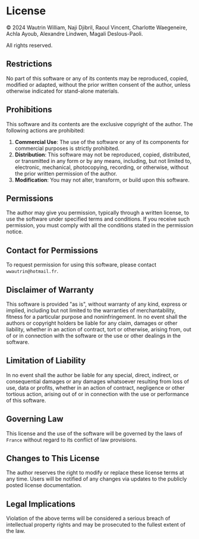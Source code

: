 # License

© 2024 Wautrin William, Naji Djibril, Raoul Vincent, Charlotte Waegeneire, Achla Ayoub, Alexandre Lindwen, Magali Deslous-Paoli.

All rights reserved.

## Restrictions

No part of this software or any of its contents may be reproduced, copied, modified or adapted, without the prior
written consent of the author, unless otherwise indicated for stand-alone materials.

## Prohibitions

This software and its contents are the exclusive copyright of the author. The following actions are prohibited:

1. **Commercial Use**: The use of the software or any of its components for commercial purposes is strictly prohibited.
2. **Distribution**: This software may not be reproduced, copied, distributed, or transmitted in any form or by any
   means, including, but not limited to, electronic, mechanical, photocopying, recording, or otherwise, without the
   prior written permission of the author.
3. **Modification**: You may not alter, transform, or build upon this software.

## Permissions

The author may give you permission, typically through a written license, to use the software under specified terms and
conditions. If you receive such permission, you must comply with all the conditions stated in the permission notice.

## Contact for Permissions

To request permission for using this software, please contact `wwautrin@hotmail.fr`.

## Disclaimer of Warranty

This software is provided "as is", without warranty of any kind, express or implied, including but not limited to the
warranties of merchantability, fitness for a particular purpose and noninfringement. In no event shall the authors or
copyright holders be liable for any claim, damages or other liability, whether in an action of contract, tort or
otherwise, arising from, out of or in connection with the software or the use or other dealings in the software.

## Limitation of Liability

In no event shall the author be liable for any special, direct, indirect, or consequential damages or any damages
whatsoever resulting from loss of use, data or profits, whether in an action of contract, negligence or other tortious
action, arising out of or in connection with the use or performance of this software.

## Governing Law

This license and the use of the software will be governed by the laws of `France` without regard to its
conflict of law provisions.

## Changes to This License

The author reserves the right to modify or replace these license terms at any time. Users will be notified of any
changes via updates to the publicly posted license documentation.

## Legal Implications

Violation of the above terms will be considered a serious breach of intellectual property rights and may be prosecuted
to the fullest extent of the law.